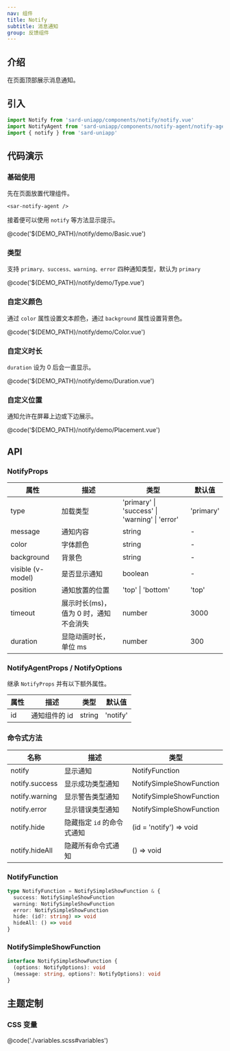 ```yaml
---
nav: 组件
title: Notify
subtitle: 消息通知
group: 反馈组件
---
```


## 介绍

在页面顶部展示消息通知。

## 引入

```ts
import Notify from 'sard-uniapp/components/notify/notify.vue'
import NotifyAgent from 'sard-uniapp/components/notify-agent/notify-agent.vue'
import { notify } from 'sard-uniapp'
```

## 代码演示

### 基础使用

先在页面放置代理组件。

```tsx
<sar-notify-agent />
```

接着便可以使用 `notify` 等方法显示提示。

@code('${DEMO_PATH}/notify/demo/Basic.vue')

### 类型

支持 `primary、success、warning、error` 四种通知类型，默认为 `primary`

@code('${DEMO_PATH}/notify/demo/Type.vue')

### 自定义颜色

通过 `color` 属性设置文本颜色，通过 `background` 属性设置背景色。

@code('${DEMO_PATH}/notify/demo/Color.vue')

### 自定义时长

`duration` 设为 0 后会一直显示。

@code('${DEMO_PATH}/notify/demo/Duration.vue')

### 自定义位置

通知允许在屏幕上边或下边展示。

@code('${DEMO_PATH}/notify/demo/Placement.vue')

## API

### NotifyProps

| 属性              | 描述                                  | 类型                                           | 默认值    |
| ----------------- | ------------------------------------- | ---------------------------------------------- | --------- |
| type              | 加载类型                              | 'primary' \| 'success' \| 'warning' \| 'error' | 'primary' |
| message           | 通知内容                              | string                                         | -         |
| color             | 字体颜色                              | string                                         | -         |
| background        | 背景色                                | string                                         | -         |
| visible (v-model) | 是否显示通知                          | boolean                                        | -         |
| position          | 通知放置的位置                        | 'top' \| 'bottom'                              | 'top'     |
| timeout           | 展示时长(ms)，值为 0 时，通知不会消失 | number                                         | 3000      |
| duration          | 显隐动画时长，单位 ms                 | number                                         | 300       |

### NotifyAgentProps / NotifyOptions

继承 `NotifyProps` 并有以下额外属性。

| 属性 | 描述          | 类型   | 默认值   |
| ---- | ------------- | ------ | -------- |
| id   | 通知组件的 id | string | 'notify' |

### 命令式方法

| 名称           | 描述                       | 类型                     |
| -------------- | -------------------------- | ------------------------ |
| notify         | 显示通知                   | NotifyFunction           |
| notify.success | 显示成功类型通知           | NotifySimpleShowFunction |
| notify.warning | 显示警告类型通知           | NotifySimpleShowFunction |
| notify.error   | 显示错误类型通知           | NotifySimpleShowFunction |
| notify.hide    | 隐藏指定 `id` 的命令式通知 | (id = 'notify') => void  |
| notify.hideAll | 隐藏所有命令式通知         | () => void               |

### NotifyFunction

```ts
type NotifyFunction = NotifySimpleShowFunction & {
  success: NotifySimpleShowFunction
  warning: NotifySimpleShowFunction
  error: NotifySimpleShowFunction
  hide: (id?: string) => void
  hideAll: () => void
}
```

### NotifySimpleShowFunction

```ts
interface NotifySimpleShowFunction {
  (options: NotifyOptions): void
  (message: string, options?: NotifyOptions): void
}
```

## 主题定制

### CSS 变量

@code('./variables.scss#variables')
